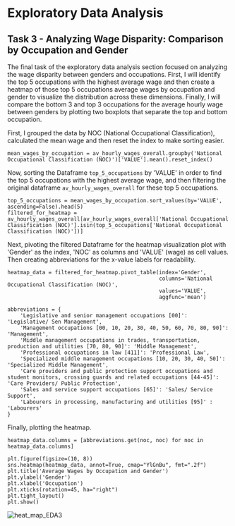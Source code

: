 # Exploratory Data Analysis

## Task 3 - Analyzing Wage Disparity: Comparison by Occupation and Gender

The final task of the exploratory data analysis section focused on analyzing the wage disparity between genders and occupations. First, I will identify the top 5 occupations with the highest average wage and then create a heatmap of those top 5 occupations average wages by occupation and gender to visualize the distribution across these dimensions. Finally, I will compare the bottom 3 and top 3 occupations for the average hourly wage between genders by plotting two boxplots that separate the top and bottom occupation.

First, I grouped the data by NOC (National Occupational Classification), calculated the mean wage and then reset the index to make sorting easier.

```
mean_wages_by_occupation = av_hourly_wages_overall.groupby('National Occupational Classification (NOC)')['VALUE'].mean().reset_index()
```

Now, sorting the Dataframe `top_5_occupations` by 'VALUE' in order to find the top 5 occupations with the highest average wage, and then filtering the original dataframe `av_hourly_wages_overall` for these top 5 occupations.

```
top_5_occupations = mean_wages_by_occupation.sort_values(by='VALUE', ascending=False).head(5)
filtered_for_heatmap = av_hourly_wages_overall[av_hourly_wages_overall['National Occupational Classification (NOC)'].isin(top_5_occupations['National Occupational Classification (NOC)'])]
```

Next, pivoting the filtered Dataframe for the heatmap visualization plot with 'Gender' as the index, 'NOC' as columns
and 'VALUE' (wage) as cell values. Then creating abbreviations for the x-value labels for readability.

```
heatmap_data = filtered_for_heatmap.pivot_table(index='Gender',
                                                columns='National Occupational Classification (NOC)',
                                                values='VALUE',
                                                aggfunc='mean')

abbreviations = {
    'Legislative and senior management occupations [00]': 'Legislative/ Sen Management',
    'Management occupations [00, 10, 20, 30, 40, 50, 60, 70, 80, 90]': 'Management',
    'Middle management occupations in trades, transportation, production and utilities [70, 80, 90]': 'Middle Management',
    'Professional occupations in law [411]': 'Professional Law',
    'Specialized middle management occupations [10, 20, 30, 40, 50]': 'Specialized Middle Management',
    'Care providers and public protection support occupations and student monitors, crossing guards and related occupations [44-45]': 'Care Providers/ Public Protection',
    'Sales and service support occupations [65]': 'Sales/ Service Support',
    'Labourers in processing, manufacturing and utilities [95]' : 'Labourers'
}
```
Finally, plotting the heatmap.

```
heatmap_data.columns = [abbreviations.get(noc, noc) for noc in heatmap_data.columns]

plt.figure(figsize=(10, 8)) 
sns.heatmap(heatmap_data, annot=True, cmap="YlGnBu", fmt=".2f") 
plt.title('Average Wages by Occupation and Gender')
plt.ylabel('Gender')
plt.xlabel('Occupation')
plt.xticks(rotation=45, ha="right")  
plt.tight_layout() 
plt.show()
```

![heat_map_EDA3](https://github.com/brooklynbowers/data_journalism_project/assets/151276772/46e51aea-1945-41c1-a63a-7b3a5299c93d)




